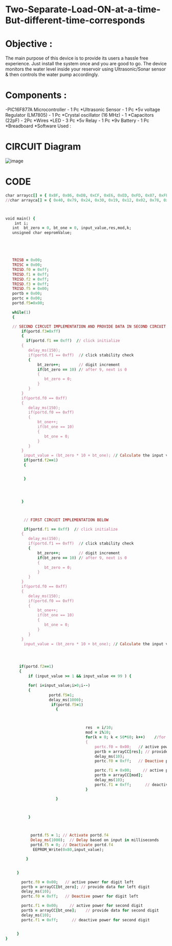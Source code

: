 # Two-Separate-Load-ON-at-a-time-But-different-time-corresponds

# Objective :
The main purpose of this device is to provide its users a hassle free experience. Just install the system once and you are good to go. The device monitors the water level inside your reservoir using Ultrasonic/Sonar sensor & then controls the water pump accordingly.

# Components :
-PIC16F877A Microcontroller - 1 Pc *Ultrasonic Sensor - 1 Pc *5v voltage Regulator (LM7805) - 1 Pc *Crystal oscillator (16 MHz) - 1 *Capacitors (22pF) - 2Pc *Wires *LED - 3 Pc *5v Relay - 1 Pc *9v Battery - 1 Pc *Breadboard *Software Used :

# CIRCUIT Diagram
![image](https://github.com/nayan-pust/Two-Separate-Load-ON-at-a-time-But-different-time-corresponds/assets/114688354/513a38f7-5999-444a-a106-321b4ea5eb63)

# CODE
```ruby
char arraycc[] = { 0xBF, 0x86, 0xDB, 0xCF, 0xE6, 0xED, 0xFD, 0x87, 0xFF, 0xEF };
//char arrayca[] = { 0x40, 0x79, 0x24, 0x30, 0x19, 0x12, 0x02, 0x78, 0x00, 0x10 };



void main() {
    int i;
   int  bt_zero = 0, bt_one = 0, input_value,res,mod,k;
   unsigned char eepromValue;





   TRISB = 0x00;
   TRISC = 0x00;
   TRISD.f0 = 0xff;
   TRISD.f1 = 0xff;
   TRISD.f2 = 0xff;
   TRISD.f3 = 0xff;
   TRISD.f5 = 0x00;
   portb = 0x00;
   portc = 0x00;
   portd.f5=0x00;

   while(1)
   {

   // SECOND CIRCUIT IMPLEMENTATION AND PROVIDE DATA IN SECOND CIRCUIT FROM TO THE FIRST CIRCUIT
       if(portd.f3=0xff)
       {
         if(portd.f1 == 0xff)  // click initialize
       {
          delay_ms(150);
          if(portd.f1 == 0xff)  // click stability check
          {
              bt_zero++;        // digit increment
              if(bt_zero == 10) // after 9, next is 0
              {
                 bt_zero = 0;
              }
          }
       }
       if(portd.f0 == 0xff)
       {
          delay_ms(150);
          if(portd.f0 == 0xff)
          {
              bt_one++;
              if(bt_one == 10)
              {
                 bt_one = 0;
              }
          }
       }
        input_value = (bt_zero * 10 + bt_one); // Calculate the input value
        if(portd.f2==1)
        {


        }




       }



        // FIRST CIRCUIT IMPLEMENTATION BELOW

        if(portd.f1 == 0xff)  // click initialize
       {
          delay_ms(150);
          if(portd.f1 == 0xff)  // click stability check
          {
              bt_zero++;        // digit increment
              if(bt_zero == 10) // after 9, next is 0
              {
                 bt_zero = 0;
              }
          }
       }
       if(portd.f0 == 0xff)
       {
          delay_ms(150);
          if(portd.f0 == 0xff)
          {
              bt_one++;
              if(bt_one == 10)
              {
                 bt_one = 0;
              }
          }
       }
        input_value = (bt_zero * 10 + bt_one); // Calculate the input value




      if(portd.f2==1)
      {
          if (input_value >= 1 && input_value <= 99 ) {

          for( i=input_value;i>0;i--)
          {
                   portd.f5=1;
                   delay_ms(1000);
                    if(portd.f5=1)
                      {



                                   res  = i/10;
                                   mod = i%10;
                                   for(k = 0; k < 50*60; k++)    //for delay provide
                                   {
                                       portc.f0 = 0x00;   // active power for digit left
                                       portb = arrayCC[res]; // provide data for two digit
                                       delay_ms(10);
                                       portc.f0 = 0xff;   // Deactive power for digit right

                                       portc.f1 = 0x00;     // active power for digit right
                                       portb = arrayCC[mod];
                                       delay_ms(10);
                                       portc.f1 = 0xff;      // deactive power for digit left
                                   }

                      }



          }



           portd.f5 = 1; // Activate portd.f4
           Delay_ms(1000);  // Delay based on input in milliseconds
           portd.f5 = 0; // Deactivate portd.f4
            EEPROM_Write(0x80,input_value);

         }


     }

       portc.f0 = 0x00;   // active power for digit left
       portb = arrayCC[bt_zero]; // provide data for left digit
       delay_ms(10);
       portc.f0 = 0xff;   // Deactive power for digit left

       portc.f1 = 0x00;     // active power for second digit
       portb = arrayCC[bt_one];    // provide data for second digit
       delay_ms(10);
       portc.f1 = 0xff;      // deactive power for second digit


     }
}
```

